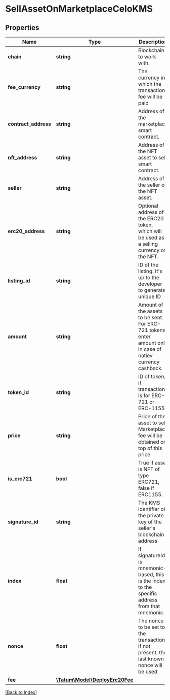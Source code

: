 # SellAssetOnMarketplaceCeloKMS

## Properties

Name | Type | Description | Notes
------------ | ------------- | ------------- | -------------
**chain** | **string** | Blockchain to work with. |
**fee_currency** | **string** | The currency in which the transaction fee will be paid |
**contract_address** | **string** | Address of the marketplace smart contract. |
**nft_address** | **string** | Address of the NFT asset to sell smart contract. |
**seller** | **string** | Address of the seller of the NFT asset. |
**erc20_address** | **string** | Optional address of the ERC20 token, which will be used as a selling currency of the NFT. | [optional]
**listing_id** | **string** | ID of the listing. It's up to the developer to generate unique ID |
**amount** | **string** | Amount of the assets to be sent. For ERC-721 tokens, enter amount only in case of natiev currency cashback. | [optional]
**token_id** | **string** | ID of token, if transaction is for ERC-721 or ERC-1155. |
**price** | **string** | Price of the asset to sell. Marketplace fee will be obtained on top of this price. |
**is_erc721** | **bool** | True if asset is NFT of type ERC721, false if ERC1155. |
**signature_id** | **string** | The KMS identifier of the private key of the seller's blockchain address |
**index** | **float** | If signatureId is mnemonic-based, this is the index to the specific address from that mnemonic. | [optional]
**nonce** | **float** | The nonce to be set to the transaction; if not present, the last known nonce will be used | [optional]
**fee** | [**\Tatum\Model\DeployErc20Fee**](DeployErc20Fee.md) |  | [optional]

[[Back to Index]](../index.md)

